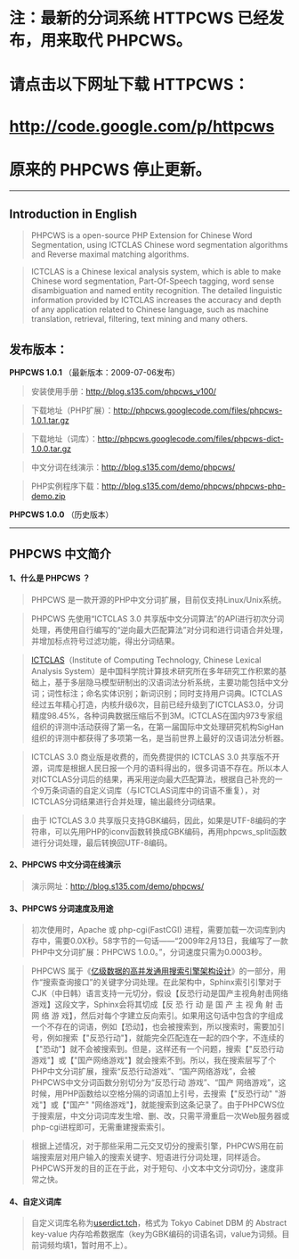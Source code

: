 # 注：最新的分词系统 HTTPCWS 已经发布，用来取代 PHPCWS。 #

# 请点击以下网址下载 HTTPCWS： #
# http://code.google.com/p/httpcws #

# 原来的 PHPCWS 停止更新。 #


---


## Introduction in English ##

> PHPCWS is a open-source PHP Extension for Chinese Word Segmentation, using ICTCLAS Chinese word segmentation algorithms and Reverse maximal matching algorithms.

> ICTCLAS is a Chinese lexical analysis system, which is able to make Chinese word segmentation, Part-Of-Speech tagging, word sense disambiguation and named entity recognition. The detailed linguistic information provided by ICTCLAS increases the accuracy and depth of any application related to Chinese language, such as machine translation, retrieval, filtering, text mining and many others.

## 发布版本： ##
**PHPCWS 1.0.1** （最新版本：2009-07-06发布）

> 安装使用手册：http://blog.s135.com/phpcws_v100/

> 下载地址（PHP扩展）：http://phpcws.googlecode.com/files/phpcws-1.0.1.tar.gz

> 下载地址（词库）：http://phpcws.googlecode.com/files/phpcws-dict-1.0.0.tar.gz

> 中文分词在线演示：http://blog.s135.com/demo/phpcws/

> PHP实例程序下载：http://blog.s135.com/demo/phpcws/phpcws-php-demo.zip

**PHPCWS 1.0.0** （历史版本）


---


## PHPCWS 中文简介 ##
#### 1、什么是 PHPCWS ？ ####
> PHPCWS 是一款开源的PHP中文分词扩展，目前仅支持Linux/Unix系统。

> PHPCWS 先使用“ICTCLAS 3.0 共享版中文分词算法”的API进行初次分词处理，再使用自行编写的“逆向最大匹配算法”对分词和进行词语合并处理，并增加标点符号过滤功能，得出分词结果。

> [ICTCLAS](http://ictclas.org/sub_1_2.html)（Institute of Computing Technology, Chinese Lexical Analysis System）是中国科学院计算技术研究所在多年研究工作积累的基础上，基于多层隐马模型研制出的汉语词法分析系统，主要功能包括中文分词；词性标注；命名实体识别；新词识别；同时支持用户词典。ICTCLAS经过五年精心打造，内核升级6次，目前已经升级到了ICTCLAS3.0，分词精度98.45%，各种词典数据压缩后不到3M。ICTCLAS在国内973专家组组织的评测中活动获得了第一名，在第一届国际中文处理研究机构SigHan组织的评测中都获得了多项第一名，是当前世界上最好的汉语词法分析器。

> ICTCLAS 3.0 商业版是收费的，而免费提供的 ICTCLAS 3.0 共享版不开源，词库是根据人民日报一个月的语料得出的，很多词语不存在。所以本人对ICTCLAS分词后的结果，再采用逆向最大匹配算法，根据自己补充的一个9万条词语的自定义词库（与ICTCLAS词库中的词语不重复），对ICTCLAS分词结果进行合并处理，输出最终分词结果。

> 由于 ICTCLAS 3.0 共享版只支持GBK编码，因此，如果是UTF-8编码的字符串，可以先用PHP的iconv函数转换成GBK编码，再用phpcws\_split函数进行分词处理，最后转换回UTF-8编码。

#### 2、PHPCWS 中文分词在线演示 ####
> 演示网址：http://blog.s135.com/demo/phpcws/

#### 3、PHPCWS 分词速度及用途 ####

> 初次使用时，Apache 或 php-cgi(FastCGI) 进程，需要加载一次词库到内存中，需要0.0X秒。58字节的一句话——“2009年2月13日，我编写了一款PHP中文分词扩展：PHPCWS 1.0.0。”，分词速度只需为0.0003秒。

> PHPCWS 属于《[亿级数据的高并发通用搜索引擎架构设计](http://blog.s135.com/post/385.htm)》的一部分，用作“搜索查询接口”的关键字分词处理。在此架构中，Sphinx索引引擎对于CJK（中日韩）语言支持一元切分，假设【反恐行动是国产主视角射击网络游戏】这段文字，Sphinx会将其切成【反 恐 行 动 是 国 产 主 视 角 射 击 网 络 游 戏】，然后对每个字建立反向索引。如果用这句话中包含的字组成一个不存在的词语，例如【恐动】，也会被搜索到，所以搜索时，需要加引号，例如搜索【"反恐行动"】，就能完全匹配连在一起的四个字，不连续的【"恐动"】就不会被搜索到。但是，这样还有一个问题，搜索【"反恐行动游戏"】或【"国产网络游戏"】就会搜索不到。所以，我在搜索层写了个PHP中文分词扩展，搜索“反恐行动游戏”、“国产网络游戏”，会被PHPCWS中文分词函数分别切分为“反恐行动 游戏”、“国产 网络游戏”，这时候，用PHP函数给以空格分隔的词语加上引号，去搜索【"反恐行动" "游戏"】或【"国产" "网络游戏"】，就能搜索到这条记录了。由于PHPCWS位于搜索层，中文分词词库发生增、删、改，只需平滑重启一次Web服务器或php-cgi进程即可，无需重建搜索索引。

> 根据上述情况，对于那些采用二元交叉切分的搜索引擎，PHPCWS用在前端搜索层对用户输入的搜索关键字、短语进行分词处理，同样适合。PHPCWS开发的目的正在于此，对于短句、小文本中文分词切分，速度非常之快。

#### 4、自定义词库 ####
> 自定义词库名称为[userdict.tch](http://code.google.com/p/phpcws/source/browse/trunk/phpcws-dict/userdict.tch)，格式为 Tokyo Cabinet DBM 的 Abstract key-value 内存哈希数据库（key为GBK编码的词语名词，value为词频。目前词频均填1，暂时用不上）。
